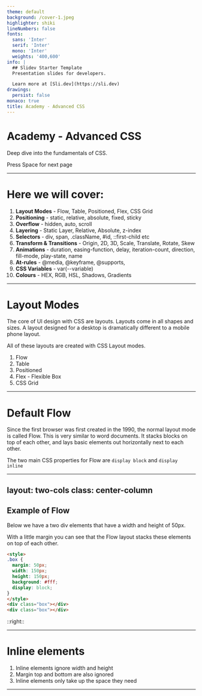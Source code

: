 ```yaml
---
theme: default
background: /cover-1.jpeg
highlighter: shiki
lineNumbers: false
fonts:
  sans: 'Inter'
  serif: 'Inter'
  mono: 'Inter'
  weights: '400,600'
info: |
  ## Slidev Starter Template
  Presentation slides for developers.

  Learn more at [Sli.dev](https://sli.dev)
drawings:
  persist: false
monaco: true
title: Academy - Advanced CSS
---
```


<style>
  ul { list-style: decimal; }
</style>

# Academy - Advanced CSS

Deep dive into the fundamentals of CSS.

<div class="pt-12">
  <span @click="$slidev.nav.next" class="px-2 py-1 rounded cursor-pointer" hover="bg-white bg-opacity-10">
    Press Space for next page <carbon:arrow-right class="inline"/>
  </span>
</div>

<!--
The last comment block of each slide will be treated as slide notes. It will be visible and editable in Presenter Mode along with the slide. [Read more in the docs](https://sli.dev/guide/syntax.html#notes)
-->

---

# Here we will cover:

- **Layout Modes** - Flow, Table, Positioned, Flex, CSS Grid
- **Positioning** - static, relative, absolute, fixed, sticky
- **Overflow** - hidden, auto, scroll
- **Layering** - Static Layer, Relative, Absolute, z-index
- **Selectors** - div, span, .className, #id, ::first-child etc
- **Transform & Transitions** - Origin, 2D, 3D, Scale, Translate, Rotate, Skew
- **Animations** - duration, easing-function, delay, iteration-count, direction, fill-mode, play-state, name
- **At-rules** - @media, @keyframe, @supports, 
- **CSS Variables** - var(--variable)
- **Colours** - HEX, RGB, HSL, Shadows, Gradients

<!--
You can have `style` tag in markdown to override the style for the current page.
Learn more: https://sli.dev/guide/syntax#embedded-styles
-->

---

# Layout Modes

The core of UI design with CSS are layouts. Layouts come in all shapes and sizes. A layout designed for a desktop is dramatically different to a mobile phone layout.

All of these layouts are created with CSS Layout modes.

- Flow
- Table
- Positioned
- Flex - Flexible Box
- CSS Grid

<!--
The last comment block of each slide will be treated as slide notes. It will be visible and editable in Presenter Mode along with the slide. [Read more in the docs](https://sli.dev/guide/syntax.html#notes)
-->

---

# Default Flow

Since the first browser was first created in the 1990, the normal layout mode is called Flow. This is very similar to word documents. It stacks blocks on top of each other, and lays basic elements out horizontally next to each other.

The two main CSS properties for Flow are `display block` and `display inline`

---
layout: two-cols
class: center-column
---

## Example of Flow

Below we have a two div elements that have a width and height of 50px.

With a little margin you can see that the Flow layout stacks these elements on top of each other.

```html {monaco}
<style>
.box {
  margin: 50px;
  width: 150px;
  height: 150px;
  background: #fff;
  display: block;
}
</style>
<div class="box"></div>
<div class="box"></div>
```

::right::

<CodeSnippet :html="`<div> test </div>`" css="123" />

<!-- 
- Divs stack by default because of display:block.
- Margin is collapses in Flow Mode

- Changing block to display:inline
-->

---

# Inline elements

- Inline elements ignore width and height
- Margin top and bottom are also ignored
- Inline elements only take up the space they need

---